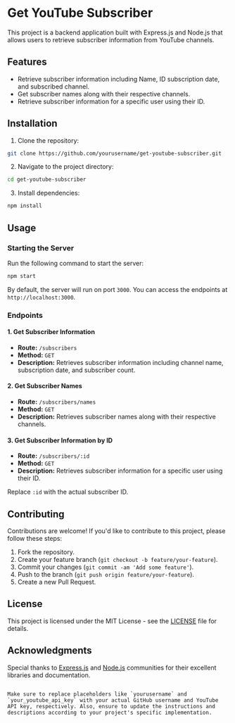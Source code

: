
# Get YouTube Subscriber

This project is a backend application built with Express.js and Node.js that allows users to retrieve subscriber information from YouTube channels.

## Features

- Retrieve subscriber information including Name, ID subscription date, and subscribed channel.
- Get subscriber names along with their respective channels.
- Retrieve subscriber information for a specific user using their ID.

## Installation

1. Clone the repository:

```bash
git clone https://github.com/yourusername/get-youtube-subscriber.git
```

2. Navigate to the project directory:

```bash
cd get-youtube-subscriber
```

3. Install dependencies:

```bash
npm install
```


## Usage

### Starting the Server

Run the following command to start the server:

```bash
npm start
```

By default, the server will run on port `3000`. You can access the endpoints at `http://localhost:3000`.

### Endpoints

#### 1. Get Subscriber Information

- **Route:** `/subscribers`
- **Method:** `GET`
- **Description:** Retrieves subscriber information including channel name, subscription date, and subscriber count.

#### 2. Get Subscriber Names

- **Route:** `/subscribers/names`
- **Method:** `GET`
- **Description:** Retrieves subscriber names along with their respective channels.

#### 3. Get Subscriber Information by ID

- **Route:** `/subscribers/:id`
- **Method:** `GET`
- **Description:** Retrieves subscriber information for a specific user using their ID.

Replace `:id` with the actual subscriber ID.

## Contributing

Contributions are welcome! If you'd like to contribute to this project, please follow these steps:

1. Fork the repository.
2. Create your feature branch (`git checkout -b feature/your-feature`).
3. Commit your changes (`git commit -am 'Add some feature'`).
4. Push to the branch (`git push origin feature/your-feature`).
5. Create a new Pull Request.

## License

This project is licensed under the MIT License - see the [LICENSE](LICENSE) file for details.

## Acknowledgments

Special thanks to [Express.js](https://expressjs.com/) and [Node.js](https://nodejs.org/) communities for their excellent libraries and documentation.
```

Make sure to replace placeholders like `yourusername` and `your_youtube_api_key` with your actual GitHub username and YouTube API key, respectively. Also, ensure to update the instructions and descriptions according to your project's specific implementation.
